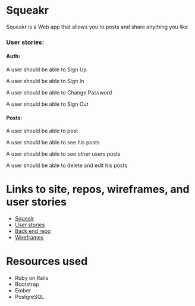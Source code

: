 # Squeakr

Squeakr is a Web app that allows you to posts and share anything you like

### User stories:

#### Auth:
A user should be able to Sign Up

A user should be able to Sign In

A user should be able to Change Password

A user should be able to Sign Out

#### Posts:

A user should be able to post

A user should be able to see his posts

A user should be able to see other users posts

A user should be able to delete and edit his posts


# Links to site, repos, wireframes, and user stories

- [Squealr](https://moshiko1988.github.io/squeakr/)
- [User stories](https://github.com/moshiko1988/squeakr/issues)
- [Back end repo](https://github.com/moshiko1988/squeake-api)
- [Wireframes](https://imgur.com/a/0YOgI)

# Resources used
- Ruby on Rails
- Bootstrap
- Ember
- PostgreSQL
